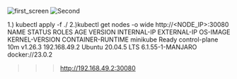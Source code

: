 




![first_screen](https://github.com/jkb91jkb91/my_tutorials/assets/32479224/a6d1873c-7b25-45a4-a1f5-1c65380fd1d6)
![Second](https://github.com/jkb91jkb91/my_tutorials/assets/32479224/5658bff7-1260-4fa9-afdc-34102ee98554)



1.) kubectl apply -f ./
2.)kubectl get nodes -o wide
http://<NODE_IP>:30080
NAME       STATUS   ROLES           AGE   VERSION   INTERNAL-IP    EXTERNAL-IP   OS-IMAGE             KERNEL-VERSION     CONTAINER-RUNTIME
minikube   Ready    control-plane   10m   v1.26.3   192.168.49.2   <none>        Ubuntu 20.04.5 LTS   6.1.55-1-MANJARO   docker://23.0.2
>>> http://192.168.49.2:30080






